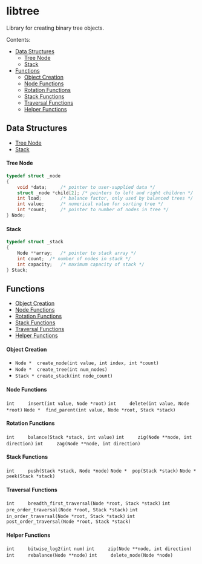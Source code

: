 # libtree
Library for creating binary tree objects.

Contents:
* [Data Structures](#data-structures)
	* [Tree Node](#tree-node)
	* [Stack](#stack)
* [Functions](#functions)
	* [Object Creation](#object-creation)
	* [Node Functions](#node-functions)
	* [Rotation Functions](#rotation-functions)
	* [Stack Functions](#stack-functions)
	* [Traversal Functions](#traversal-functions)
	* [Helper Functions](#helper-functions)

## Data Structures
* [Tree Node](#tree-node)
* [Stack](#stack)

#### Tree Node
```c
typedef struct _node
{
	void *data;		/* pointer to user-supplied data */
	struct _node *child[2];	/* pointers to left and right children */
	int load;		/* balance factor, only used by balanced trees */
	int value;		/* numerical value for sorting tree */
	int *count;		/* pointer to number of nodes in tree */
} Node;
```
#### Stack
```c
typedef struct _stack
{
	Node **array;	/* pointer to stack array */
	int count;	/* number of nodes in stack */
	int capacity;	/* maximum capacity of stack */
} Stack;
```

## Functions
* [Object Creation](#object-creation)
* [Node Functions](#node-functions)
* [Rotation Functions](#rotation-functions)
* [Stack Functions](#stack-functions)
* [Traversal Functions](#traversal-functions)
* [Helper Functions](#helper-functions)

#### Object Creation
* `Node *  create_node(int value, int index, int *count)`
* `Node *  create_tree(int num_nodes)`
* `Stack * create_stack(int node_count)`
#### Node Functions
`int     insert(int value, Node *root)`
`int     delete(int value, Node *root)`
`Node *  find_parent(int value, Node *root, Stack *stack)`
#### Rotation Functions
`int     balance(Stack *stack, int value)`
`int     zig(Node **node, int direction)`
`int     zag(Node **node, int direction)`
#### Stack Functions
`int     push(Stack *stack, Node *node)`
`Node *  pop(Stack *stack)`
`Node *  peek(Stack *stack)`
#### Traversal Functions
`int     breadth_first_traversal(Node *root, Stack *stack)`
`int     pre_order_traversal(Node *root, Stack *stack)`
`int     in_order_traversal(Node *root, Stack *stack)`
`int     post_order_traversal(Node *root, Stack *stack)`
#### Helper Functions
`int     bitwise_log2(int num)`
`int     zip(Node **node, int direction)`
`int     rebalance(Node **node)`
`int     delete_node(Node *node)`
